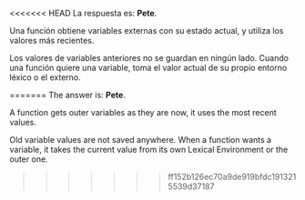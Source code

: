 <<<<<<< HEAD
La respuesta es: **Pete**.

Una función obtiene variables externas con su estado actual, y utiliza los valores más recientes.

Los valores de variables anteriores no se guardan en ningún lado. Cuando una función quiere una variable, toma el valor actual de su propio entorno léxico o el externo.

=======
The answer is: **Pete**.

A function gets outer variables as they are now, it uses the most recent values.

Old variable values are not saved anywhere. When a function wants a variable, it takes the current value from its own Lexical Environment or the outer one.
>>>>>>> ff152b126ec70a9de919bfdc1913215539d37187
